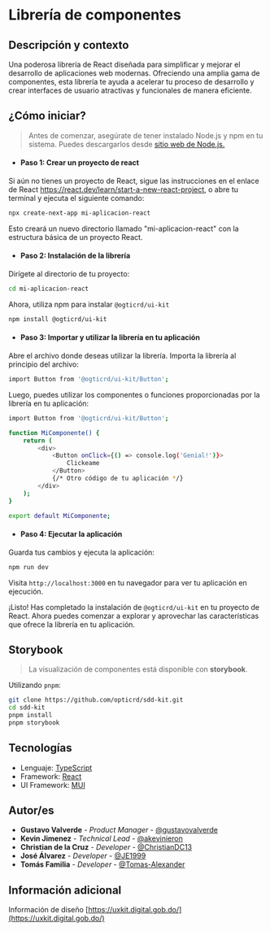 # Librería de componentes

## Descripción y contexto

Una poderosa librería de React diseñada para simplificar y mejorar el desarrollo de aplicaciones web modernas. Ofreciendo una amplia gama de componentes, esta librería te ayuda a acelerar tu proceso de desarrollo y crear interfaces de usuario atractivas y funcionales de manera eficiente.

## ¿Cómo iniciar?

> Antes de comenzar, asegúrate de tener instalado Node.js y npm en tu sistema. Puedes descargarlos desde [sitio web de Node.js.](https://nodejs.org)

- #### Paso 1: Crear un proyecto de react

Si aún no tienes un proyecto de React, sigue las instrucciones en el enlace de React https://react.dev/learn/start-a-new-react-project, o abre tu terminal y ejecuta el siguiente comando:

```bash
npx create-next-app mi-aplicacion-react
```

Esto creará un nuevo directorio llamado "mi-aplicacion-react" con la estructura básica de un proyecto React.

- #### Paso 2: Instalación de la librería

Dirígete al directorio de tu proyecto:

```bash
cd mi-aplicacion-react
```

Ahora, utiliza npm para instalar `@ogticrd/ui-kit`

```bash
npm install @ogticrd/ui-kit
```

- #### Paso 3: Importar y utilizar la librería en tu aplicación

Abre el archivo donde deseas utilizar la librería. Importa la librería al principio del archivo:

```bash
import Button from '@ogticrd/ui-kit/Button';
```

Luego, puedes utilizar los componentes o funciones proporcionadas por la librería en tu aplicación:

```bash
import Button from '@ogticrd/ui-kit/Button';

function MiComponente() {
    return (
        <div>
            <Button onClick={() => console.log('Genial!')}>
                Clickeame
            </Button>
            {/* Otro código de tu aplicación */}
        </div>
    );
}

export default MiComponente;
```

- #### Paso 4: Ejecutar la aplicación

Guarda tus cambios y ejecuta la aplicación:

```bash
npm run dev
```

Visita `http://localhost:3000` en tu navegador para ver tu aplicación en ejecución.

¡Listo! Has completado la instalación de `@ogticrd/ui-kit` en tu proyecto de React. Ahora puedes comenzar a explorar y aprovechar las características que ofrece la librería en tu aplicación.

## Storybook

> La visualización de componentes está disponible con **storybook**.

Utilizando `pnpm`:

```bash
git clone https://github.com/opticrd/sdd-kit.git
cd sdd-kit
pnpm install
pnpm storybook
```

## Tecnologías

- Lenguaje: [TypeScript](https://www.typescriptlang.org/)
- Framework: [React](https://react.dev/)
- UI Framework: [MUI](https://mui.com/)

## Autor/es

- **Gustavo Valverde** - _Product Manager_ - [@gustavovalverde](https://github.com/gustavovalverde)
- **Kevin Jimenez** - *Technical Lead* - [@akevinieron](https://github.com/akevinieron)
- **Christian de la Cruz** - *Developer* - [@ChristianDC13](https://github.com/ChristianDC13)
- **José Álvarez** - *Developer* - [@JE1999](https://github.com/JE1999)
- **Tomás Familia** - *Developer* - [@Tomas-Alexander](https://github.com/Tomas-Alexander)

## Información adicional

Información de diseño [https://uxkit.digital.gob.do/](https://uxkit.digital.gob.do/)
